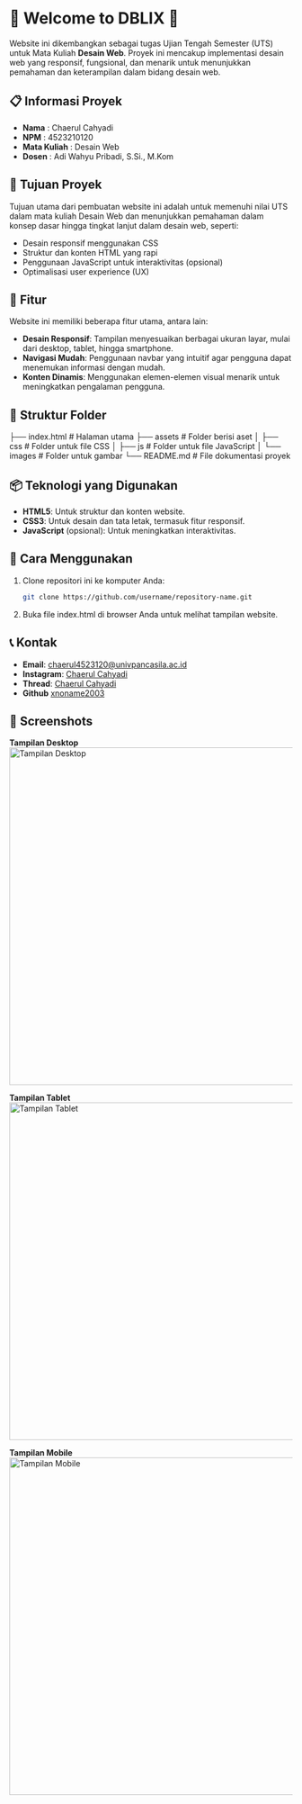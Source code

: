 # 🎉 Welcome to DBLIX 🎉

Website ini dikembangkan sebagai tugas Ujian Tengah Semester (UTS) untuk Mata Kuliah **Desain Web**. Proyek ini mencakup implementasi desain web yang responsif, fungsional, dan menarik untuk menunjukkan pemahaman dan keterampilan dalam bidang desain web.

## 📋 Informasi Proyek

- **Nama**  : Chaerul Cahyadi
- **NPM**   : 4523210120
- **Mata Kuliah** : Desain Web
- **Dosen** : Adi Wahyu Pribadi, S.Si., M.Kom

## 🎯 Tujuan Proyek

Tujuan utama dari pembuatan website ini adalah untuk memenuhi nilai UTS dalam mata kuliah Desain Web dan menunjukkan pemahaman dalam konsep dasar hingga tingkat lanjut dalam desain web, seperti:

- Desain responsif menggunakan CSS
- Struktur dan konten HTML yang rapi
- Penggunaan JavaScript untuk interaktivitas (opsional)
- Optimalisasi user experience (UX)

## 📌 Fitur

Website ini memiliki beberapa fitur utama, antara lain:

- **Desain Responsif**: Tampilan menyesuaikan berbagai ukuran layar, mulai dari desktop, tablet, hingga smartphone.
- **Navigasi Mudah**: Penggunaan navbar yang intuitif agar pengguna dapat menemukan informasi dengan mudah.
- **Konten Dinamis**: Menggunakan elemen-elemen visual menarik untuk meningkatkan pengalaman pengguna.

## 📂 Struktur Folder

├── index.html # Halaman utama ├── assets # Folder berisi aset │ ├── css # Folder untuk file CSS │ ├── js # Folder untuk file JavaScript │ └── images # Folder untuk gambar └── README.md # File dokumentasi proyek

## 📦 Teknologi yang Digunakan

- **HTML5**: Untuk struktur dan konten website.
- **CSS3**: Untuk desain dan tata letak, termasuk fitur responsif.
- **JavaScript** (opsional): Untuk meningkatkan interaktivitas.

## 🚀 Cara Menggunakan

1. Clone repositori ini ke komputer Anda:
   ```bash
   git clone https://github.com/username/repository-name.git

2. Buka file index.html di browser Anda untuk melihat tampilan website.

## 📞 Kontak

- **Email**: chaerul4523120@univpancasila.ac.id
- **Instagram**: [Chaerul Cahyadi](https://www.instagram.com/chaerul_cahyadi/)
- **Thread**: [Chaerul Cahyadi](https://www.threads.net/@chaerul_cahyadi)
- **Github** [xnoname2003](https://github.com/xnoname2003)

## 📸 Screenshots

**Tampilan Desktop**
<img src="https://github.com/user-attachments/assets/102d6c9c-c5e4-4a72-8f3b-5da7318ac290" alt="Tampilan Desktop" width="600">

**Tampilan Tablet**
<img src="https://github.com/user-attachments/assets/590d5bd1-343e-45b1-957b-cf6e9530c84f" alt="Tampilan Tablet" width="600">

**Tampilan Mobile**
<img src="https://github.com/user-attachments/assets/24add02f-5c92-41f5-9982-ea0e5d578c79" alt="Tampilan Mobile" width="600">